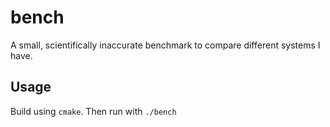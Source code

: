 # bench

A small, scientifically inaccurate benchmark to compare different systems I have.

## Usage 

Build using `cmake`. Then run with `./bench`


